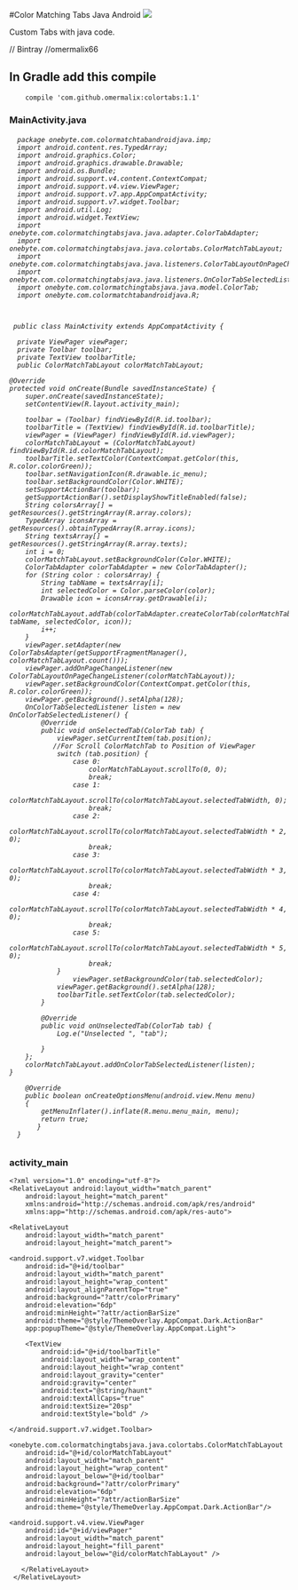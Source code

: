 #Color Matching Tabs Java Android       [![](https://jitpack.io/v/omermalix/ColorMatchingTabsAndroid.svg)](https://jitpack.io/#omermalix/ColorMatchingTabsAndroid)

Custom Tabs with java code.

// Bintray 
//omermalix66


<h2>In Gradle add this compile</h2>

        compile 'com.github.omermalix:colortabs:1.1'

<h3>MainActivity.java</h3>


<h6>
  
      package onebyte.com.colormatchtabandroidjava.imp;
      import android.content.res.TypedArray;
      import android.graphics.Color;
      import android.graphics.drawable.Drawable;
      import android.os.Bundle;
      import android.support.v4.content.ContextCompat;
      import android.support.v4.view.ViewPager;
      import android.support.v7.app.AppCompatActivity;
      import android.support.v7.widget.Toolbar;
      import android.util.Log;
      import android.widget.TextView;
      import onebyte.com.colormatchingtabsjava.java.adapter.ColorTabAdapter;
      import onebyte.com.colormatchingtabsjava.java.colortabs.ColorMatchTabLayout;
      import onebyte.com.colormatchingtabsjava.java.listeners.ColorTabLayoutOnPageChangeListener;
      import onebyte.com.colormatchingtabsjava.java.listeners.OnColorTabSelectedListener;
      import onebyte.com.colormatchingtabsjava.java.model.ColorTab;
      import onebyte.com.colormatchtabandroidjava.R;


  
     public class MainActivity extends AppCompatActivity {
    
      private ViewPager viewPager;
      private Toolbar toolbar;
      private TextView toolbarTitle;
      public ColorMatchTabLayout colorMatchTabLayout;

    @Override
    protected void onCreate(Bundle savedInstanceState) {
        super.onCreate(savedInstanceState);
        setContentView(R.layout.activity_main);

        toolbar = (Toolbar) findViewById(R.id.toolbar);
        toolbarTitle = (TextView) findViewById(R.id.toolbarTitle);
        viewPager = (ViewPager) findViewById(R.id.viewPager);
        colorMatchTabLayout = (ColorMatchTabLayout) findViewById(R.id.colorMatchTabLayout);
        toolbarTitle.setTextColor(ContextCompat.getColor(this, R.color.colorGreen));
        toolbar.setNavigationIcon(R.drawable.ic_menu);
        toolbar.setBackgroundColor(Color.WHITE);
        setSupportActionBar(toolbar);
        getSupportActionBar().setDisplayShowTitleEnabled(false);
        String colorsArray[] = getResources().getStringArray(R.array.colors);
        TypedArray iconsArray = getResources().obtainTypedArray(R.array.icons);
        String textsArray[] = getResources().getStringArray(R.array.texts);
        int i = 0;
        colorMatchTabLayout.setBackgroundColor(Color.WHITE);
        ColorTabAdapter colorTabAdapter = new ColorTabAdapter();
        for (String color : colorsArray) {
            String tabName = textsArray[i];
            int selectedColor = Color.parseColor(color);
            Drawable icon = iconsArray.getDrawable(i);
            colorMatchTabLayout.addTab(colorTabAdapter.createColorTab(colorMatchTabLayout, tabName, selectedColor, icon));
            i++;
        }
        viewPager.setAdapter(new ColorTabsAdapter(getSupportFragmentManager(), colorMatchTabLayout.count()));
        viewPager.addOnPageChangeListener(new ColorTabLayoutOnPageChangeListener(colorMatchTabLayout));
        viewPager.setBackgroundColor(ContextCompat.getColor(this, R.color.colorGreen));
        viewPager.getBackground().setAlpha(128);
        OnColorTabSelectedListener listen = new OnColorTabSelectedListener() {
            @Override
            public void onSelectedTab(ColorTab tab) {
                viewPager.setCurrentItem(tab.position);
               //For Scroll ColorMatchTab to Position of ViewPager
                switch (tab.position) {
                    case 0:
                        colorMatchTabLayout.scrollTo(0, 0);
                        break;
                    case 1:
                        colorMatchTabLayout.scrollTo(colorMatchTabLayout.selectedTabWidth, 0);
                        break;
                    case 2:
                        colorMatchTabLayout.scrollTo(colorMatchTabLayout.selectedTabWidth * 2, 0);
                        break;
                    case 3:
                        colorMatchTabLayout.scrollTo(colorMatchTabLayout.selectedTabWidth * 3, 0);
                        break;
                    case 4:
                        colorMatchTabLayout.scrollTo(colorMatchTabLayout.selectedTabWidth * 4, 0);
                        break;
                    case 5:
                        colorMatchTabLayout.scrollTo(colorMatchTabLayout.selectedTabWidth * 5, 0);
                        break;
                }
                    viewPager.setBackgroundColor(tab.selectedColor);
                viewPager.getBackground().setAlpha(128);
                toolbarTitle.setTextColor(tab.selectedColor);
            }

            @Override
            public void onUnselectedTab(ColorTab tab) {
                Log.e("Unselected ", "tab");

            }
        };
        colorMatchTabLayout.addOnColorTabSelectedListener(listen);
    }

        @Override
        public boolean onCreateOptionsMenu(android.view.Menu menu)
        {
            getMenuInflater().inflate(R.menu.menu_main, menu);
            return true;
           }
      }

</p>

<h3>activity_main</h3>

    <?xml version="1.0" encoding="utf-8"?>
    <RelativeLayout android:layout_width="match_parent"
        android:layout_height="match_parent"
        xmlns:android="http://schemas.android.com/apk/res/android"
        xmlns:app="http://schemas.android.com/apk/res-auto">

    <RelativeLayout
        android:layout_width="match_parent"
        android:layout_height="match_parent">

    <android.support.v7.widget.Toolbar
        android:id="@+id/toolbar"
        android:layout_width="match_parent"
        android:layout_height="wrap_content"
        android:layout_alignParentTop="true"
        android:background="?attr/colorPrimary"
        android:elevation="6dp"
        android:minHeight="?attr/actionBarSize"
        android:theme="@style/ThemeOverlay.AppCompat.Dark.ActionBar"
        app:popupTheme="@style/ThemeOverlay.AppCompat.Light">

        <TextView
            android:id="@+id/toolbarTitle"
            android:layout_width="wrap_content"
            android:layout_height="wrap_content"
            android:layout_gravity="center"
            android:gravity="center"
            android:text="@string/haunt"
            android:textAllCaps="true"
            android:textSize="20sp"
            android:textStyle="bold" />

    </android.support.v7.widget.Toolbar>

    <onebyte.com.colormatchingtabsjava.java.colortabs.ColorMatchTabLayout
        android:id="@+id/colorMatchTabLayout"
        android:layout_width="match_parent"
        android:layout_height="wrap_content"
        android:layout_below="@+id/toolbar"
        android:background="?attr/colorPrimary"
        android:elevation="6dp"
        android:minHeight="?attr/actionBarSize"
        android:theme="@style/ThemeOverlay.AppCompat.Dark.ActionBar"/>

    <android.support.v4.view.ViewPager
        android:id="@+id/viewPager"
        android:layout_width="match_parent"
        android:layout_height="fill_parent"
        android:layout_below="@id/colorMatchTabLayout" />

       </RelativeLayout>
     </RelativeLayout>



